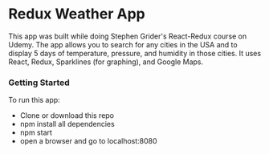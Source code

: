 # Redux Weather App

This app was built while doing Stephen Grider's React-Redux course on Udemy. The app allows you to search for any cities in the USA and to display 5 days of temperature, pressure, and humidity in those cities. It uses React, Redux, Sparklines (for graphing), and Google Maps.

### Getting Started

To run this app:
 - Clone or download this repo
 - npm install all dependencies
 - npm start
 - open a browser and go to localhost:8080
